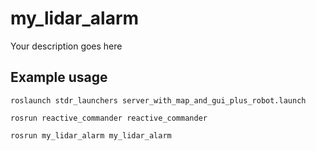 # my_lidar_alarm

Your description goes here

## Example usage
`roslaunch stdr_launchers server_with_map_and_gui_plus_robot.launch`

`rosrun reactive_commander reactive_commander`

`rosrun my_lidar_alarm my_lidar_alarm`
